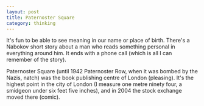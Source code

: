 ```yaml
---
layout: post
title: Paternoster Square
category: thinking
---
```


It's fun to be able to see meaning in our name or place of birth. There's a Nabokov short story about a man who reads something personal in everything around him. It ends with a phone call (which is all I can remember of the story).

Paternoster Square (until 1942 Paternoster Row, when it was bombed by the Nazis, natch) was the book publishing centre of London (pleasing). It's the highest point in the city of London (I measure one metre ninety four, a smidgeon under six feet five inches), and in 2004 the stock exchange moved there (comic).
